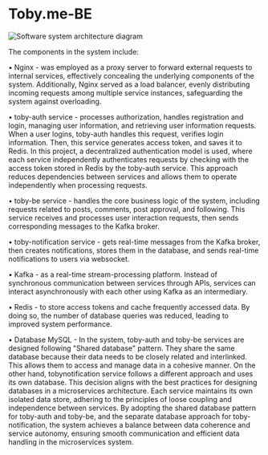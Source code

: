 ﻿# Toby.me-BE
![Software system architecture diagram](https://github.com/Tung-ht/Toby.me-BE/assets/71523468/defd26dd-eaf7-4ac6-9c05-870e7e147029)

The components in the system include:

• Nginx - was employed as a proxy server to forward external requests to internal services, effectively concealing the underlying components of the system. Additionally, Nginx served as a load balancer, evenly distributing incoming requests among multiple service instances, safeguarding the system against overloading.

• toby-auth service - processes authorization, handles registration and login, managing user information, and retrieving user information requests. When a user logins, toby-auth handles this request, verifies login information. Then, this service generates access token, and saves it to Redis. In this project, a decentralized authentication model is used, where each service independently authenticates requests by checking with the access token stored in Redis by the toby-auth service. This approach reduces dependencies between services and allows them to operate independently when processing requests.

• toby-be service - handles the core business logic of the system, including requests related to posts, comments, post approval, and following. This service receives and processes user interaction requests, then sends corresponding
messages to the Kafka broker.

• toby-notification service - gets real-time messages from the Kafka broker, then creates notifications, stores them in the database, and sends real-time notifications to users via websocket.

• Kafka - as a real-time stream-processing platform. Instead of synchronous communication between services through APIs, services can interact asynchronously with each other using Kafka as an intermediary.

• Redis - to store access tokens and cache frequently accessed data. By doing so, the number of database queries was reduced, leading to improved system performance.

• Database MySQL - In the system, toby-auth and toby-be services are designed following "Shared database" pattern. They share the same database because their data needs to be closely related and interlinked. This allows them to access and manage data in a cohesive manner. On the other hand, tobynotification service follows a different approach and uses its own database. This decision aligns with the best practices for designing databases in a microservices architecture. Each service maintains its own isolated data store, adhering to the principles of loose coupling and independence between services. By adopting the shared database pattern for toby-auth and toby-be, and the separate database approach for toby-notification, the system achieves a balance between data coherence and service autonomy, ensuring smooth communication and efficient data handling in the microservices system.
